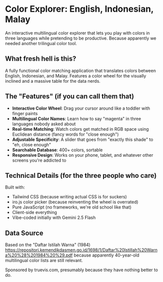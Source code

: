 # Color Explorer: English, Indonesian, Malay

An interactive multilingual color explorer that lets you play with colors in three languages while pretending to be productive. Because apparently we needed another trilingual color tool.

## What fresh hell is this?

A fully functional color matching application that translates colors between English, Indonesian, and Malay. Features a color wheel for the visually inclined and a massive table for the data nerds.

## The "Features" (if you can call them that)

- **Interactive Color Wheel**: Drag your cursor around like a toddler with finger paints
- **Multilingual Color Names**: Learn how to say "magenta" in three languages nobody asked about
- **Real-time Matching**: Watch colors get matched in RGB space using Euclidean distance (fancy words for "close enough")
- **Adjustable Specificity**: A slider that goes from "exactly this shade" to "eh, close enough"
- **Searchable Database**: 400+ colors, sortable
- **Responsive Design**: Works on your phone, tablet, and whatever other screens you're addicted to

## Technical Details (for the three people who care)

Built with:

- Tailwind CSS (because writing actual CSS is for suckers)
- iro.js color picker (because reinventing the wheel is overrated)
- Pure JavaScript (no frameworks, we're old school like that)
- Client-side everything
- Vibe-coded initially with Gemini 2.5 Flash

## Data Source

Based on the "Daftar Istilah Warna" (1984) https://repositori.kemendikdasmen.go.id/1698/1/Daftar%20Istillah%20Warna%20%28%201984%20%29.pdf because apparently 40-year-old multilingual color lists are still relevant.

Sponsored by truevis.com, presumably because they have nothing better to do.

